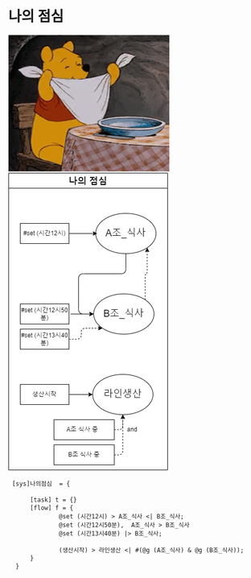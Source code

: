 # 나의 점심 

 ![AAA](/MySystem/img/my3.gif)
 ![AAA](/MySystem/png/my3.dio.png)

```
 [sys]나의점심  = { 
   
      [task] t = {}
      [flow] f = {
              @set (시간12시) > A조_식사 <| B조_식사;
              @set (시간12시50분),  A조_식사 > B조_식사 
              @set (시간13시40분) |> B조_식사;

              (생산시작) > 라인생산 <| #(@g (A조_식사) & @g (B조_식사));
      }
  }
```
